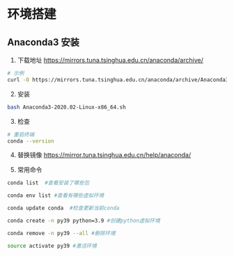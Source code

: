 # 环境搭建

## Anaconda3 安装

1. 下载地址 https://mirrors.tuna.tsinghua.edu.cn/anaconda/archive/

```bash
# 示例
curl -O https://mirrors.tuna.tsinghua.edu.cn/anaconda/archive/Anaconda3-2020.02-Linux-x86_64.sh
```

2. 安装

```bash
bash Anaconda3-2020.02-Linux-x86_64.sh
```

3. 检查

```bash
# 重启终端
conda --version
```

4. 替换镜像 https://mirror.tuna.tsinghua.edu.cn/help/anaconda/

5. 常用命令

```bash
conda list  #查看安装了哪些包

conda env list #查看有哪些虚拟环境

conda update conda  #检查更新当前conda

conda create -n py39 python=3.9 #创建python虚拟环境

conda remove -n py39 --all #删除环境

source activate py39 #激活环境
```
